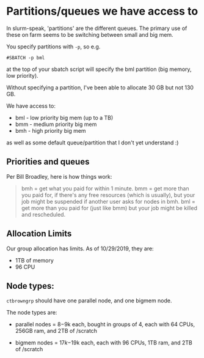 # Partitions/queues we have access to

In slurm-speak, 'partitions' are the different queues. The primary use
of these on farm seems to be switching between small and big mem.

You specify partitions with `-p`, so e.g.

```
#SBATCH -p bml                                                                 
```

at the top of your sbatch script will specify the bml partition (big
memory, low priority).

Without specifying a partition, I've been able to allocate 30 GB but not
130 GB.

We have access to:

* bml - low priority big mem (up to a TB)
* bmm - medium priority big mem
* bmh - high priority big mem

as well as some default queue/partition that I don't yet understand :)

## Priorities and queues

Per Bill Broadley, here is how things work:

> bmh = get what you paid for within 1 minute.
> bmm = get more than you paid for, if there's any free resources (which is usually), but your job
> might be suspended if another user asks for nodes in bmh.
> bml = get more than you paid for (just like bmm) but your job might be killed and rescheduled.

## Allocation Limits

Our group allocation has limits. As of 10/29/2019, they are:

  - 1TB of memory
  - 96 CPU
  
## Node types:

`ctbrowngrp` should have one parallel node, and one bigmem node.

The node types are:
* parallel nodes = $8-$9k each, bought in groups of 4, each with 64 CPUs, 256GB
ram, and 2TB of /scratch

* bigmem nodes = $17k-$19k each, each with 96 CPUs, 1TB ram, and 2TB of /scratch

